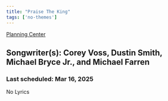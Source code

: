 ```yaml
---
title: "Praise The King"
tags: ['no-themes']
---
```


[Planning Center](https://services.planningcenteronline.com/songs/11909207)

## Songwriter(s): Corey Voss, Dustin Smith, Michael Bryce Jr., and Michael Farren
### Last scheduled: Mar 16, 2025          

No Lyrics
